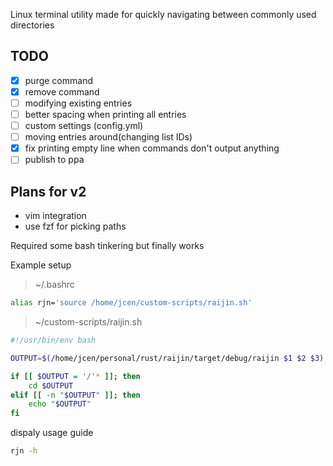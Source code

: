 Linux terminal utility made for quickly navigating between commonly used directories 

## TODO
- [x] purge command
- [x] remove command
- [ ] modifying existing entries
- [ ] better spacing when printing all entries
- [ ] custom settings (config.yml)
- [ ] moving entries around(changing list IDs)
- [x] fix printing empty line when commands don't output anything
- [ ] publish to ppa
## Plans for v2
- vim integration
- use fzf for picking paths

Required some bash tinkering but finally works

Example setup
> ~/.bashrc
```bash
alias rjn='source /home/jcen/custom-scripts/raijin.sh'
```

> ~/custom-scripts/raijin.sh
```bash
#!/usr/bin/env bash

OUTPUT=$(/home/jcen/personal/rust/raijin/target/debug/raijin $1 $2 $3)

if [[ $OUTPUT = '/'* ]]; then
	cd $OUTPUT
elif [[ -n "$OUTPUT" ]]; then
	echo "$OUTPUT"
fi
```

dispaly usage guide
```bash
rjn -h
```
